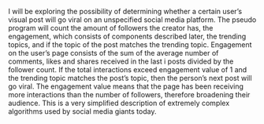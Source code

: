 I will be exploring the possibility of determining whether a certain user’s visual post will go viral on an unspecified social media platform. The pseudo program will count the amount of followers the creator has, the engagement, which consists of components described later, the trending topics, and if the topic of the post matches the trending topic. 
Engagement on the user’s page consists of the sum of the average number of comments, likes and shares received in the last i posts divided by the follower count. If the total interactions exceed engagement value of 1 and the trending topic matches the post’s topic, then the person’s next post will go viral. The engagement value means that the page has been receiving more interactions than the number of followers, therefore broadening their audience.
This is a very simplified description of extremely complex algorithms used by social media giants today.
